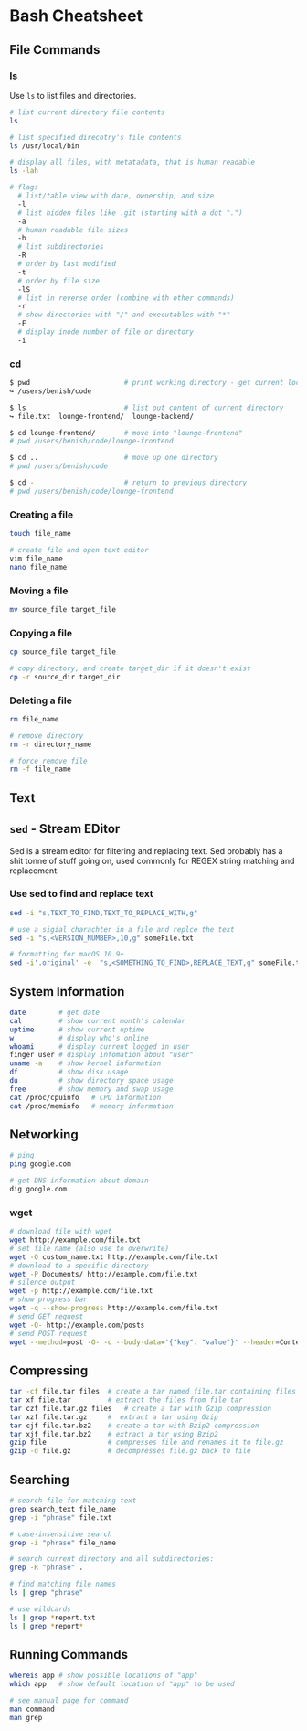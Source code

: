 # Bash Cheatsheet

## File Commands

### ls

Use `ls` to list files and directories.

```bash
# list current directory file contents
ls

# list specified direcotry's file contents
ls /usr/local/bin

# display all files, with metatadata, that is human readable
ls -lah

# flags
  # list/table view with date, ownership, and size
  -l
  # list hidden files like .git (starting with a dot ".")
  -a
  # human readable file sizes
  -h
  # list subdirectories
  -R
  # order by last modified
  -t
  # order by file size
  -lS
  # list in reverse order (combine with other commands)
  -r
  # show directories with "/" and executables with "*"
  -F
  # display inode number of file or directory
  -i
```

### cd

```bash
$ pwd                       # print working directory - get current location
↪ /users/benish/code

$ ls                        # list out content of current directory
↪ file.txt  lounge-frontend/  lounge-backend/

$ cd lounge-frontend/       # move into "lounge-frontend"
# pwd /users/benish/code/lounge-frontend

$ cd ..                     # move up one directory
# pwd /users/benish/code

$ cd -                      # return to previous directory
# pwd /users/benish/code/lounge-frontend
```

### Creating a file

```bash
touch file_name

# create file and open text editor
vim file_name
nano file_name
```

### Moving a file

```bash
mv source_file target_file
```

### Copying a file

```bash
cp source_file target_file

# copy directory, and create target_dir if it doesn't exist
cp -r source_dir target_dir
```

### Deleting a file

```bash
rm file_name

# remove directory
rm -r directory_name

# force remove file
rm -f file_name
```

## Text

## `sed` - Stream EDitor

Sed is a stream editor for filtering and replacing text. Sed probably has a shit tonne of stuff going on, used commonly for REGEX string matching and replacement.

### Use sed to find and replace text

```bash
sed -i "s,TEXT_TO_FIND,TEXT_TO_REPLACE_WITH,g"

# use a sigial charachter in a file and replce the text
sed -i "s,<VERSION_NUMBER>,10,g" someFile.txt

# formatting for macOS 10.9+
sed -i'.original' -e  "s,<SOMETHING_TO_FIND>,REPLACE_TEXT,g" someFile.txt
```

## System Information

```bash
date        # get date
cal         # show current month's calendar
uptime      # show current uptime
w           # display who's online
whoami      # display current logged in user
finger user # display infomation about "user"
uname -a    # show kernel information
df          # show disk usage
du          # show directory space usage
free        # show memory and swap usage
cat /proc/cpuinfo   # CPU information
cat /proc/meminfo   # memory information
```

## Networking

```bash
# ping
ping google.com

# get DNS information about domain
dig google.com
```

### wget

```bash
# download file with wget
wget http://example.com/file.txt
# set file name (also use to overwrite)
wget -O custom_name.txt http://example.com/file.txt
# download to a specific directory
wget -P Documents/ http://example.com/file.txt
# silence output
wget -p http://example.com/file.txt
# show progress bar
wget -q --show-progress http://example.com/file.txt
# send GET request
wget -O- http://example.com/posts
# send POST request
wget --method=post -O- -q --body-data='{"key": "value"}' --header=Content-Type:application/json http://example.com/posts
```

## Compressing

```bash
tar -cf file.tar files  # create a tar named file.tar containing files
tar xf file.tar         # extract the files from file.tar
tar czf file.tar.gz files   # create a tar with Gzip compression
tar xzf file.tar.gz     #  extract a tar using Gzip
tar cjf file.tar.bz2    # create a tar with Bzip2 compression
tar xjf file.tar.bz2    # extract a tar using Bzip2
gzip file               # compresses file and renames it to file.gz
gzip -d file.gz         # decompresses file.gz back to file
```

## Searching

```bash
# search file for matching text
grep search_text file_name
grep -i "phrase" file.txt

# case-insensitive search
grep -i "phrase" file_name

# search current directory and all subdirectories:
grep -R "phrase" .

# find matching file names
ls | grep "phrase"

# use wildcards
ls | grep *report.txt
ls | grep *report*
```

## Running Commands

```bash
whereis app # show possible locations of "app"
which app   # show default location of "app" to be used

# see manual page for command
man command
man grep
```
